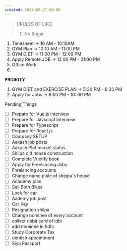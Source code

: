 ```yaml
---
created: 2024-02-27 00:08
---
```


> [!RULES OF LIFE]
>
> 1. No Sugar
> 

1. Timesheet -> 10 AM - 10:10AM 
2. GYM Plan -> 10:10 AM - 11:00 PM
3. GYM DIET -> 11:00 PM - 12:00 PM
4. Apply Remote JOB -> 12 00 PM - 01:00 PM
5. Office Work
6. 

**PRIORITY**

1. GYM DIET and EXERCISE PLAN -> 5:30 PM - 6:30 PM
2. Apply for Jobs -> 9:00 PM - 10: 00 PM

Pending Things

- [ ] Prepare for Vue.js Interview
- [ ] Prepare for Javscript Interview
- [ ] Prepare for Typescript
- [ ] Prepare for React.js
- [ ] Company SETUP
- [ ] Aakash job posts
- [ ] Aakash Plot market status
- [ ] Shilpa old house construction
- [ ] Complete Vuetify book
- [ ] Apply for Freelancing Jobs
- [ ] Freelancing accounts
- [ ] Change name plate of shippu's house 
- [ ] Academy plan 
- [ ] Sell Both Bikes
- [ ] Look for car
- [ ] Aademy job post
- [ ] Car Key 
- [ ] Resignation shilpa
- [ ] Change nominee of every account
- [ ] collect debit card of idbi
- [ ] add nominee in hdfc 
- [ ] Study Corporate Tax
- [ ] dentish appointment
- [ ] Siya Passport